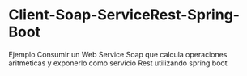 # Client-Soap-ServiceRest-Spring-Boot
Ejemplo Consumir un Web Service Soap que calcula operaciones aritmeticas y exponerlo como servicio Rest utilizando spring boot
